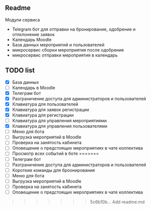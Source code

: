 ## Readme

Модули сервиса
- Telegram бот для отправки на бронирование, одобрение и отлклонение заявок
- Календарь Moodle
- База данных мероприятий и пользователей
- микросервис сборки мероприятия после одобрения
- микросервис отправки мероприятия в календарь


## TODO list
- [x] База данных
- [ ] Календарь в Moodle 
- [x] Телеграм бот
- [x] Разграничение доступа для администраторов и пользователей
- [x] Клавиатура для пользователей
- [x] Клавиатура для заявок регистрации
- [x] Клавиатура для регистрации
- [ ] Клавиатура для управления мероприятиями
- [x] Клавиатура для управления пользователями
- [ ] Меню для бота
- [ ] Выгрузка мероприятий в Moodle
- [ ] Проверка на занятость кабинета
- [ ] Оповещение о предстоящих мероприятиях в чате коллектива
- [ ] Просмотр всех событий в боте
=======
- [ ] Телеграм бот
- [ ] Разграничение доступа для администраторов и пользователей
- [ ] Короткие команды для броонирования
- [ ] Меню для бота
- [ ] Выгрузка мероприятий в Moodle
- [ ] Проверка на занятость кабинета
- [ ] Оповещение о предстоящих мероприятиях в чате коллектива
>>>>>>> 5c6b10b... Add readme.md
